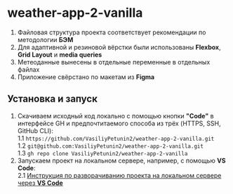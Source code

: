# weather-app-2-vanilla

1. Файловая структура проекта соответствует рекомендации по методологии **БЭМ**
2. Для адаптивной и резиновой вёрстки были использованы **Flexbox**, **Grid Layout** и **media queries**
3. Метеоданные вынесены в отдельные переменные в отдельных файлах
4. Приложение свёрстано по макетам из **Figma**

## Установка и запуск
1. Скачиваем исходный код локально с помощью кнопки **"Code"** в интерфейсе GH и предпочтитаемого способа из трёх (HTTPS, SSH, GitHub CLI):  
1.1 `https://github.com/VasiliyPetunin2/weather-app-2-vanilla.git`  
1.2 `git@github.com:VasiliyPetunin2/weather-app-2-vanilla.git`  
1.3 `gh repo clone VasiliyPetunin2/weather-app-2-vanilla`
2. Запускаем проект на локальном сервере, например, с помощью **VS Code**:  
2.1 [Инструкция по разворачиванию проекта на локальном сервере через **VS Code**](https://code-you.org/students/resources/guides/install-live-server-in-vs-code/)
